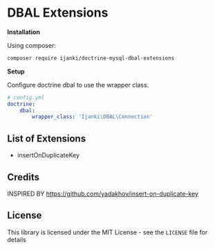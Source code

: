 DBAL Extensions
===============

**Installation**

Using composer:

```bash
composer require ijanki/doctrine-mysql-dbal-extensions
```

**Setup**

Configure doctrine dbal to use the wrapper class.

```yml
# config.yml
doctrine:
    dbal:
        wrapper_class: 'Ijanki\DBAL\Connection'
```

List of Extensions
--------------------

- insertOnDuplicateKey

Credits
-------
INSPIRED BY https://github.com/yadakhov/insert-on-duplicate-key

License
-------

This library is licensed under the MIT License - see the `LICENSE` file for details
